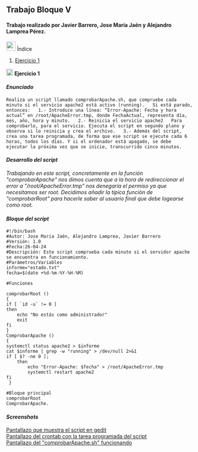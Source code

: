 ## Trabajo Bloque V
#### Trabajo realizado por Javier Barrero, Jose María Jaén y Alejandro Lamprea Pérez.
<img src="https://cdn-icons-png.flaticon.com/512/2037/2037149.png" style="width: 25px; height: 25px;"/> Índice 
1. [Ejercicio 1](#comprobarApache.sh)

<img src="https://images.emojiterra.com/google/noto-emoji/unicode-15/color/512px/27a1.png" style="width: 18px; height: 18px;"/>     **Ejercicio 1**
#### *Enunciado*  
`Realiza un script llamado comprobarApache.sh, que compruebe cada minuto si el servicio apache2 está activo (running).  
Si está parado, entonces:  
1.- Introduce una línea: “Error-Apache: Fecha y hora actual” en /root/ApacheError.tmp, donde FechaActual, representa día, mes, año, hora y minuto.  
2.- Reinicia el servicio apache2  
Para comprobarlo, para el servicio. Ejecuta el script en segundo plano y observa si lo reinicia y crea el archivo.  
3.- Además del script, crea una tarea programada, de forma que ese script se ejecute cada 6 horas, todos los días. Y si el ordenador está apagado, se debe ejecutar la próxima vez que se inicie, transcurrido cinco minutos.`  

#### *Desarrollo del script*  
*Trabajando en este script, concretamente en la función "comprobarApache" nos dimos cuenta que a la hora de redireccionar el error a "/root/ApacheError.tmp" nos denegaría el permiso ya que necesitamos ser root. Decidimos añadir la típica función de "comprobarRoot" para hacerle saber al usuario final que debe logearse como root.*

#### *Bloque del script*
```
#!/bin/bash
#Autor: Jose Maria Jaén, Alejandro Lamprea, Javier Barrero
#Versión: 1.0
#Fecha:26-04-24
#Descripción: Este script comprueba cada minuto si el servidor apache se encuentra en funcionamiento.
#Parámetros/Variables
informe="estado.txt"
fecha=$(date +%d-%m-%Y-%H-%M)

#Funciones

comprobarRoot ()
{
if [ `id -u` != 0 ]
then 
	echo "No estás como administrador"
	exit
fi
}
ComprobarApache ()
{
systemctl status apache2 > $informe
cat $informe | grep -w "running" > /dev/null 2>&1
if [ $? -ne 0 ];
	then
	 	echo "Error-Apache: $fecha" > /root/ApacheError.tmp
	 	systemctl restart apache2
fi
 }

#Bloque principal
comprobarRoot
ComprobarApache.
```
#### *Screenshots*
[Pantallazo que muestra el script en gedit](ComprobarApache.png)  
[Pantallazo del crontab con la tarea programada del script](crontab_comprobarApache.png)  
[Pantallazo del "comprobarApache.sh" funcionando](ej1_funcionando.png)  


